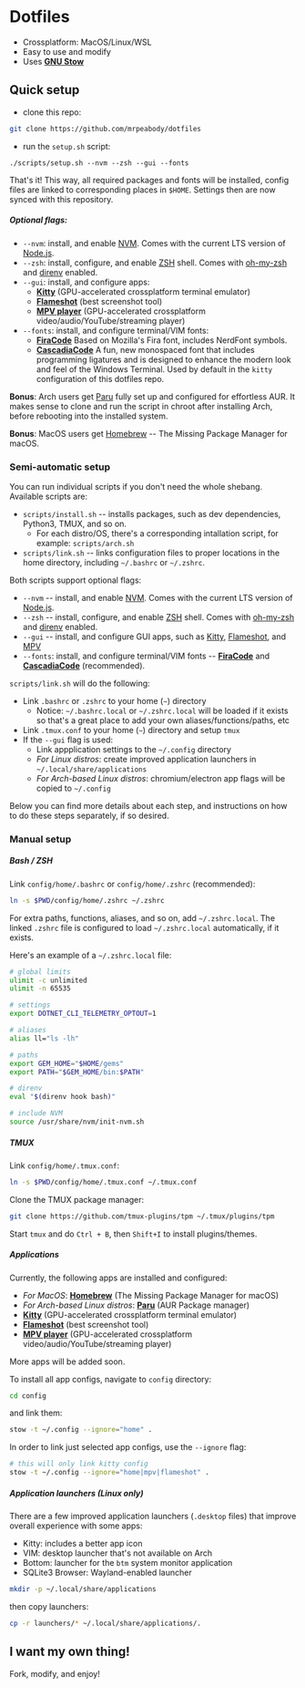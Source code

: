 # Dotfiles

- Crossplatform: MacOS/Linux/WSL
- Easy to use and modify
- Uses [**GNU Stow**](https://www.gnu.org/software/stow/)


## Quick setup

- clone this repo:

```bash
git clone https://github.com/mrpeabody/dotfiles
```

- run the `setup.sh` script:

```
./scripts/setup.sh --nvm --zsh --gui --fonts
```

That's it! This way, all required packages and fonts will be installed, config files are linked
to corresponding places in `$HOME`. Settings then are now synced with this repository.

##### Optional flags:

- `--nvm`: install, and enable [NVM](https://github.com/nvm-sh/nvm?tab=readme-ov-file#intro). 
  Comes with the current LTS version of [Node.js](https://nodejs.org/en/).
- `--zsh`: install, configure, and enable [ZSH](https://en.wikipedia.org/wiki/Z_shell) shell. 
  Comes with [oh-my-zsh](https://ohmyz.sh/) and [direnv](https://direnv.net/) enabled.
- `--gui`: install, and configure apps: 
  - [**Kitty**](https://sw.kovidgoyal.net/kitty/) (GPU-accelerated crossplatform terminal emulator)
  - [**Flameshot**](https://flameshot.org/) (best screenshot tool)
  - [**MPV player**](https://mpv.io/) (GPU-accelerated crossplatform video/audio/YouTube/streaming player)
- `--fonts`: install, and configure terminal/VIM fonts: 
  - [**FiraCode**](https://www.programmingfonts.org/#firacode) Based on Mozilla's Fira font, includes NerdFont symbols.
  - [**CascadiaCode**](https://www.programmingfonts.org/#cascadia-code) A fun, new monospaced font that includes
    programming ligatures and is designed to enhance the modern look and feel of the Windows Terminal.
    Used by default in the `kitty` configuration of this dotfiles repo.


**Bonus**: Arch users get [Paru](https://github.com/Morganamilo/paru) fully set up and configured for effortless AUR. 
It makes sense to clone and run the script in chroot after installing Arch, before rebooting into the installed system.

**Bonus**: MacOS users get [Homebrew](https://brew.sh/) -- The Missing Package Manager for macOS.


### Semi-automatic setup

You can run individual scripts if you don't need the whole shebang. Available scripts are:

- `scripts/install.sh` -- installs packages, such as dev dependencies, Python3, TMUX, and so on.
  - For each distro/OS, there's a corresponding intallation script, for example: `scripts/arch.sh`
- `scripts/link.sh` -- links configuration files to proper locations in the home directory, including `~/.bashrc` or `~/.zshrc`.

Both scripts support optional flags:

- `--nvm` -- install, and enable [NVM](https://github.com/nvm-sh/nvm?tab=readme-ov-file#intro). 
  Comes with the current LTS version of [Node.js](https://nodejs.org/en/).
- `--zsh` -- install, configure, and enable [ZSH](https://en.wikipedia.org/wiki/Z_shell) shell. 
  Comes with [oh-my-zsh](https://ohmyz.sh/) and [direnv](https://direnv.net/) enabled.
- `--gui` -- install, and configure GUI apps, such as [Kitty](https://sw.kovidgoyal.net/kitty/),
  [Flameshot](https://flameshot.org/), and [MPV](https://mpv.io/)
- `--fonts`: install, and configure terminal/VIM fonts -- [**FiraCode**](https://www.programmingfonts.org/#firacode) and
  [**CascadiaCode**](https://www.programmingfonts.org/#cascadia-code) (recommended).

`scripts/link.sh` will do the following:

- Link `.bashrc` or `.zshrc` to your home (`~`) directory
  - Notice: `~/.bashrc.local` or `~/.zshrc.local` will be loaded if it exists so that's a great place
    to add your own aliases/functions/paths, etc
- Link `.tmux.conf` to your home (`~`) directory and setup `tmux`
- If the `--gui` flag is used:
  - Link appplication settings to the `~/.config` directory
  - *For Linux distros*: create improved application launchers in `~/.local/share/applications`
  - *For Arch-based Linux distros*: chromium/electron app flags will be copied to `~/.config`

Below you can find more details about each step, and instructions on how to do these steps separately,
if so desired.


### Manual setup

##### Bash / ZSH

Link `config/home/.bashrc` or `config/home/.zshrc` (recommended):

```bash
ln -s $PWD/config/home/.zshrc ~/.zshrc
```

For extra paths, functions, aliases, and so on, add `~/.zshrc.local`. The linked `.zshrc` file
is configured to load `~/.zshrc.local` automatically, if it exists.

Here's an example of a `~/.zshrc.local` file:

```bash
# global limits
ulimit -c unlimited
ulimit -n 65535

# settings
export DOTNET_CLI_TELEMETRY_OPTOUT=1

# aliases
alias ll="ls -lh"

# paths
export GEM_HOME="$HOME/gems"
export PATH="$GEM_HOME/bin:$PATH"

# direnv
eval "$(direnv hook bash)"

# include NVM
source /usr/share/nvm/init-nvm.sh
```

##### TMUX

Link `config/home/.tmux.conf`:

```bash
ln -s $PWD/config/home/.tmux.conf ~/.tmux.conf
```

Clone the TMUX package manager:

```bash
git clone https://github.com/tmux-plugins/tpm ~/.tmux/plugins/tpm
```

Start `tmux` and do `Ctrl + B`, then `Shift+I` to install plugins/themes.


##### Applications

Currently, the following apps are installed and configured:

- *For MacOS*: [**Homebrew**](https://brew.sh/) (The Missing Package Manager for macOS)
- *For Arch-based Linux distros*: [**Paru**](https://github.com/Morganamilo/paru) (AUR Package manager)
- [**Kitty**](https://sw.kovidgoyal.net/kitty/) (GPU-accelerated crossplatform terminal emulator)
- [**Flameshot**](https://flameshot.org/) (best screenshot tool)
- [**MPV player**](https://mpv.io/) (GPU-accelerated crossplatform video/audio/YouTube/streaming player)

More apps will be added soon.

To install all app configs, navigate to `config` directory:

```bash
cd config
```

and link them:

```bash
stow -t ~/.config --ignore="home" .
```

In order to link just selected app configs, use the `--ignore` flag:

```bash
# this will only link kitty config
stow -t ~/.config --ignore="home|mpv|flameshot" .
```


##### Application launchers (Linux only)

There are a few improved application launchers (`.desktop` files) that improve overall experience with some apps:

- Kitty: includes a better app icon
- VIM: desktop launcher that's not available on Arch
- Bottom: launcher for the `btm` system monitor application
- SQLite3 Browser: Wayland-enabled launcher

```bash
mkdir -p ~/.local/share/applications
```

then copy launchers:

```bash
cp -r launchers/* ~/.local/share/applications/.
```


## I want my own thing!

Fork, modify, and enjoy!
